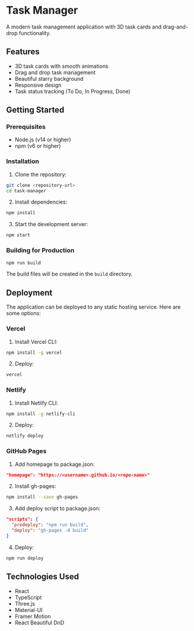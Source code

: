 # Task Manager

A modern task management application with 3D task cards and drag-and-drop functionality.

## Features

- 3D task cards with smooth animations
- Drag and drop task management
- Beautiful starry background
- Responsive design
- Task status tracking (To Do, In Progress, Done)

## Getting Started

### Prerequisites

- Node.js (v14 or higher)
- npm (v6 or higher)

### Installation

1. Clone the repository:
```bash
git clone <repository-url>
cd task-manager
```

2. Install dependencies:
```bash
npm install
```

3. Start the development server:
```bash
npm start
```

### Building for Production

```bash
npm run build
```

The build files will be created in the `build` directory.

## Deployment

The application can be deployed to any static hosting service. Here are some options:

### Vercel

1. Install Vercel CLI:
```bash
npm install -g vercel
```

2. Deploy:
```bash
vercel
```

### Netlify

1. Install Netlify CLI:
```bash
npm install -g netlify-cli
```

2. Deploy:
```bash
netlify deploy
```

### GitHub Pages

1. Add homepage to package.json:
```json
"homepage": "https://<username>.github.io/<repo-name>"
```

2. Install gh-pages:
```bash
npm install --save gh-pages
```

3. Add deploy script to package.json:
```json
"scripts": {
  "predeploy": "npm run build",
  "deploy": "gh-pages -d build"
}
```

4. Deploy:
```bash
npm run deploy
```

## Technologies Used

- React
- TypeScript
- Three.js
- Material-UI
- Framer Motion
- React Beautiful DnD
